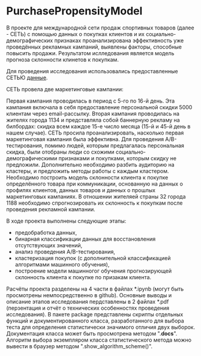 # PurchasePropensityModel 

В проекте для международной сети продаж спортивных товаров (далее - СЕТЬ) с помощью данных о покупках клиентов и их социально-демографических признаках проанализирована эффективность уже проведённых рекламных кампаний, выявлены факторы, способные повысить продажи. Результатом ислледования является модель прогноза склонности клинетов к покупкам.  
  
Для проведения исследования использовались предоставленные СЕТЬЮ [данные](https://drive.google.com/drive/folders/1wk3vMP8PnMIgzNz1Rfkbp8ZCylz5dPsk).  

СЕТЬ провела две маркетинговые кампании: 

Первая кампания проводилась в период с 5-го по 16-й день. Эта кампания включала в себя предоставление персональной скидки 5000 клиентам через email-рассылку. Вторая кампания проводилась на жителях города 1134 и представляла собой баннерную рекламу на билбордах: скидка всем каждое 15-е число месяца (15-й и 45-й день в нашем случае). СЕТЬ просила проанализировать, насколько первая маркетинговая кампания была эффективна. Для проведения A/B-тестирования, помимо людей, которым предлагалась персональная скидка, были отобраны люди со схожими социально-демографическими признаками и покупками, которым скидку не предложили. Дополнительно необходимо разбить аудиторию на кластеры, и предложить методы работы с каждым кластером. Необходимо построить модель склонности клиента к покупке определённого товара при коммуникации, основанную на данных о профилях клиентов, данных товаров и данных о прошлых маркетинговых кампаниях. В отношении жителяей страны 32 города 1188 необходимо спрогнозировать их склонность к покупкам после проведения рекламной кампании. 


В ходе проекта выполнены следующие этапы:
- предобработка данных,  
- бинарная классификации данных для восстановления отсутствующих значений,  
- анализ проведения A/B-тестирования,  
- кластеризация покупок (с дополнительной классификацией алгоритмами машинного обучения),  
- построение модели машинногог обучения прогнозирующей склонность клиента к покупке по призакам клиента.

Расчёты проекта разделены на 4 части в файлах *.ipynb (могут быть просмотрены немпосредственно в github).
Основные выводы и описание этапов исследования пердставлены в 2 файлах *.pdf (перзентация и отчёт о технических особенностях проведения исследования). В пакете package представлены скрипты отдельных функций и документированного класса, разработанного для выбора теста для определения статистически значимого отличия двух выборок. Документация класса может быть просмотрена методом ".__docs__". Алгоритм выбора экземпляром класса статистического метода можно вывести в браузер методом ".show_algorithm_scheme()".
